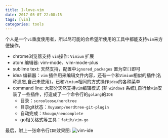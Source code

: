 ```yaml
---
title: I-love-vim
date: 2017-05-07 22:08:15
tags: [vim]
categories: tools
---
```


个人是一个`vi`重度使用者，所以尽可能的会希望所使用的工具中都能支持`vim`来方便操作。

- chrome浏览器支持 `vim`操作: `Vimium` 扩展
- atom 编辑器: vim-mode、vim-mode-plus
- sublime text: 天然支持，配置中`ignored_packages` 置为空`[]`即可
- idea 编辑器：`vim` 插件用来编辑文件内容，还有一个和`Vimium`相似的插件(名称遗忘,自己未使用)，已和`Vimium`相同的方式操作`idea`的各种菜单
- command line: 大部分天然支持`vim`编辑模式 (非 `windows` 系统),自行给`vim`安装了一些插件，打造成了一个命令行的`golang`的`IDE`
	- 目录：`scrooloose/nerdtree`
	- 目录git状态：`Xuyuanp/nerdtree-git-plugin`
	- 自动完成：`Shougo/neocomplete`
	- go相关格式等工具：`fatih/vim-go`

最后，附上一张命令行`IDE`效果图:
![vim-ide](images/vim.png)